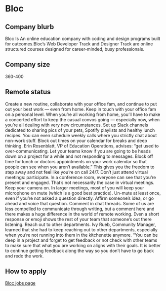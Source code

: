 # Bloc

## Company blurb

Bloc Is An online education company with coding and design programs built for outcomes.Bloc’s Web Developer Track and Designer Track are online structured courses designed for career-minded, busy professionals.

## Company size

360-400

## Remote status

Create a new routine, collaborate with your office fam, and continue to put out your best work — even from home.
Keep in touch with your office fam on a personal level. When you’re all working from home, you’ll have to make a concerted effort to keep the casual convos going — especially now, when you’re all dealing with very new circumstances. Set up Slack channels dedicated to sharing pics of your pets, Spotify playlists and healthy lunch recipes. You can even schedule weekly calls where you strictly chat about non-work stuff.
Block out times on your calendar for breaks and deep thinking. Erin Rosenblatt, VP of Education Operations, advises: “get used to over-communicating. Let your teams know if you are going to be heads down on a project for a while and not responding to messages. Block off time for lunch or doctors appointments on your work calendar so that people can see when you aren’t available.” This gives you the freedom to step away and not feel like you’re on call 24/7.
Don’t just attend virtual meetings: participate. In a conference room, everyone can see that you’re present and engaged. That’s not necessarily the case in virtual meetings. Keep your camera on. In larger meetings, most of you will keep your microphone on mute (which is a good best practice). Un-mute at least once, even if you’re not asked a question directly. Affirm someone’s idea, or go ahead and voice that question.
Comment in chat threads. Some of us are less compelled to communicate through writing, but a comment here and there makes a huge difference in the world of remote working. Even a short response or emoji shows the rest of your team that someone’s out there listening.
Reach out to other departments. Ivy Rueb, Community Manager, learned that she had to keep reaching out to other departments, especially when you’re not running into them in the kitchenette anymore. “You can be deep in a project and forget to get feedback or not check with other teams to make sure that what you are working on aligns with their goals. It is better to continue getting feedback along the way so you don’t have to go back and redo the work.

## How to apply

[Bloc jobs page](https://www.bloc.io/about#careers)
